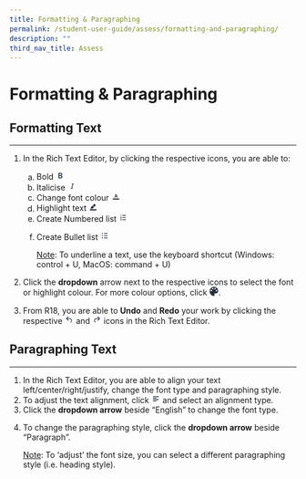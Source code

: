 ```yaml
---
title: Formatting & Paragraphing
permalink: /student-user-guide/assess/formatting-and-paragraphing/
description: ""
third_nav_title: Assess
---
```

<h1 id="formatting-paragraphing">Formatting &amp; Paragraphing</h1>
<h2 id="formatting-text">Formatting Text</h2>
<hr>
<ol>
<li><p>In the Rich Text Editor, by clicking the respective icons, you are able to:</p>
<ol style="list-style-type: lower-alpha;">
<li>Bold <img style="width:1rem; display: inline;" src="/images/Icons/Bold.svg">  </li>
<li>Italicise <img style="width:1rem; display: inline;" src="/images/Icons/Italise.svg"> </li>
<li>Change font colour <img style="width:1rem; display: inline;" src="/images/Icons/FontColour.svg"> </li>
<li>Highlight text <img style="width:1rem; display: inline;" src="/images/Icons/Highlight.svg"></li>
<li>Create Numbered list <img style="width:1rem; display: inline;" src="/images/Icons/Numbering.svg"></li>
<li><p>Create Bullet list <img style="width:1rem; display: inline;" src="/images/Icons/Bullet.svg"> </p>
	<p><u>Note</u>: To underline a text, use the keyboard shortcut (Windows: control + U, MacOS: command + U)</p>
</li>
</ol>
</li>
<li><p>Click the <strong>dropdown</strong> arrow next to the respective icons to select the font or highlight colour. For more colour options, click <img style="width:1rem; display: inline;" src="/images/Icons/Drawing.svg">.</p>
</li>
<li>From R18, you are able to <strong>Undo</strong> and <strong>Redo</strong> your work by clicking the respective <img style="width:1rem; display: inline;" src="/images/Icons/Undo.svg"> and <img style="width:1rem; display: inline;" src="/images/Icons/Redo.svg"> icons in the Rich Text Editor.</li>
</ol>
<h2 id="paragraphing-text">Paragraphing Text</h2>
<hr>
<ol>
<li>In the Rich Text Editor, you are able to align your text left/center/right/justify, change the font type and paragraphing style.</li>
<li>To adjust the text alignment, click <img style="width:1rem; display: inline;" src="/images/Icons/TextAlign.svg"> and select an alignment type.</li>
<li>Click the <strong>dropdown arrow</strong> beside “English” to change the font type.</li>
<li><p>To change the paragraphing style, click the <strong>dropdown arrow</strong> beside “Paragraph”.</p>
	<p> <u>Note</u>: To ‘adjust’ the font size, you can select a different paragraphing style (i.e. heading style).</p>
</li>
</ol>